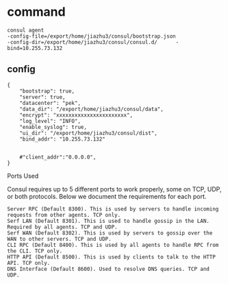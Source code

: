 
# command
```
consul agent 
-config-file=/export/home/jiazhu3/consul/bootstrap.json 
-config-dir=/export/home/jiazhu3/consul/consul.d/      -bind=10.255.73.132
```

## config
```
{
    "bootstrap": true,
    "server": true,
    "datacenter": "pek",
    "data_dir": "/export/home/jiazhu3/consul/data",
    "encrypt": "xxxxxxxxxxxxxxxxxxxxxxx",
    "log_level": "INFO",
    "enable_syslog": true,
    "ui_dir": "/export/home/jiazhu3/consul/dist",
    "bind_addr": "10.255.73.132"
    
    
    #"client_addr":"0.0.0.0",
}
```




Ports Used

Consul requires up to 5 different ports to work properly, some on TCP, UDP, or both protocols. Below we document the requirements for each port.
```
Server RPC (Default 8300). This is used by servers to handle incoming requests from other agents. TCP only.
Serf LAN (Default 8301). This is used to handle gossip in the LAN. Required by all agents. TCP and UDP.
Serf WAN (Default 8302). This is used by servers to gossip over the WAN to other servers. TCP and UDP.
CLI RPC (Default 8400). This is used by all agents to handle RPC from the CLI. TCP only.
HTTP API (Default 8500). This is used by clients to talk to the HTTP API. TCP only.
DNS Interface (Default 8600). Used to resolve DNS queries. TCP and UDP.
```
